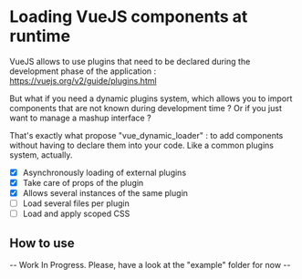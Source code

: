 # Loading VueJS components at runtime

VueJS allows to use plugins that need to be declared during the development phase of the application :
https://vuejs.org/v2/guide/plugins.html

But what if you need a dynamic plugins system, which allows you to import components that are not known during development time ?
Or if you just want to manage a mashup interface ?

That's exactly what propose "vue_dynamic_loader" : to add components without having to declare them into your code.
Like a common plugins system, actually.

 - [x] Asynchronously loading of external plugins
 - [x] Take care of props of the plugin
 - [x] Allows several instances of the same plugin
 - [ ] Load several files per plugin
 - [ ] Load and apply scoped CSS

## How to use

-- Work In Progress. Please, have a look at the "example" folder for now --
